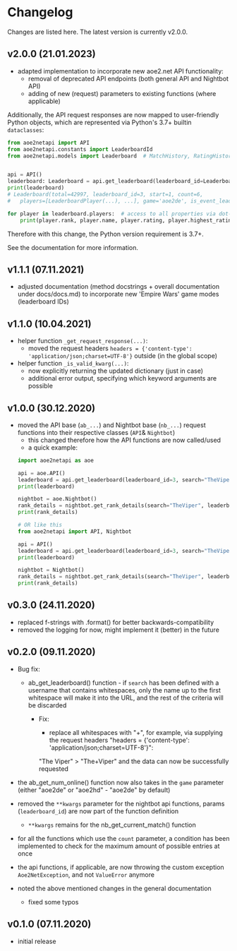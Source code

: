# Changelog

Changes are listed here. The latest version is currently v2.0.0.

v2.0.0 (21.01.2023)
-
- adapted implementation to incorporate new aoe2.net API functionality:
    - removal of deprecated API endpoints (both general API and Nightbot API)
    - adding of new (request) parameters to existing functions (where applicable)
    
Additionally, the API request responses are now mapped to user-friendly Python objects, which are represented via Python's 3.7+ builtin `dataclasses`:

````python
from aoe2netapi import API
from aoe2netapi.constants import LeaderboardId
from aoe2netapi.models import Leaderboard  # MatchHistory, RatingHistory, ...


api = API()
leaderboard: Leaderboard = api.get_leaderboard(leaderboard_id=LeaderboardId.AOE_TWO_RM, search="TheViper")
print(leaderboard)
# Leaderboard(total=42997, leaderboard_id=3, start=1, count=6,
#   players=[LeaderboardPlayer(...), ...], game='aoe2de', is_event_leaderboard=False)

for player in leaderboard.players:  # access to all properties via dot-notation
    print(player.rank, player.name, player.rating, player.highest_rating, ...)
````

Therefore with this change, the Python version requirement is 3.7+.

See the documentation for more information.

v1.1.1 (07.11.2021)
-

- adjusted documentation (method docstrings + overall documentation under docs/docs.md) to incorporate new 'Empire Wars' game modes (leaderboard IDs)

v1.1.0 (10.04.2021)
-

- helper function `_get_request_response(...)`:
    - moved the request headers `headers = {'content-type': 'application/json;charset=UTF-8'}` outside (in the global scope)
- helper function `_is_valid_kwarg(...)`:
    - now explicitly returning the updated dictionary (just in case)
    - additional error output, specifying which keyword arguments are possible

v1.0.0 (30.12.2020)
-

- moved the API base (`ab_...`) and Nightbot base (`nb_...`) request functions into their respective classes (`API`& `Nightbot`)
    - this changed therefore how the API functions are now called/used
    - a quick example:
    ```python
  import aoe2netapi as aoe
  
  api = aoe.API()
  leaderboard = api.get_leaderboard(leaderboard_id=3, search="TheViper")
  print(leaderboard)

  nightbot = aoe.Nightbot()
  rank_details = nightbot.get_rank_details(search="TheViper", leaderboard_id=3)
  print(rank_details)
  
  # OR like this
  from aoe2netapi import API, Nightbot
  
  api = API()
  leaderboard = api.get_leaderboard(leaderboard_id=3, search="TheViper")
  print(leaderboard)

  nightbot = Nightbot()
  rank_details = nightbot.get_rank_details(search="TheViper", leaderboard_id=3)
  print(rank_details)

    ```

v0.3.0 (24.11.2020)
-

- replaced f-strings with .format() for better backwards-compatibility
- removed the logging for now, might implement it (better) in the future

v0.2.0 (09.11.2020)
-

- Bug fix:
    - ab_get_leaderboard() function - if `search` has been defined with a username that contains whitespaces,
    only the name up to the first whitespace will make it into the URL, and the rest of the criteria will be discarded
        - Fix:
            - replace all whitespaces with "+", for example, via supplying the request headers "headers = {'content-type': 'application/json;charset=UTF-8'}":
             
            "The Viper" > "The+Viper" and the data can now be successfully requested
- the ab_get_num_online() function now also takes in the `game` parameter (either "aoe2de" or "aoe2hd" - "aoe2de" by default)
- removed the `**kwargs` parameter for the nightbot api functions, params (`leaderboard_id`) are now part of the function definition
    - `**kwargs` remains for the nb_get_current_match() function
- for all the functions which use the `count` parameter, 
a condition has been implemented to check for the maximum amount of possible entries at once
- the api functions, if applicable, are now throwing the custom exception `Aoe2NetException`, and not `ValueError` anymore

- noted the above mentioned changes in the general documentation
    - fixed some typos


v0.1.0 (07.11.2020)
-

- initial release